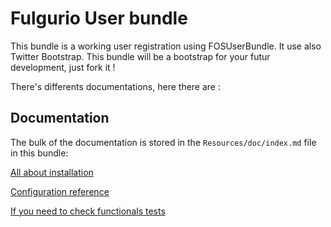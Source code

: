 Fulgurio User bundle
========================

This bundle is a working user registration using FOSUserBundle. It use also
Twitter Bootstrap.
This bundle will be a bootstrap for your futur development, just fork it !

There's differents documentations, here there are :

Documentation
-------------
The bulk of the documentation is stored in the `Resources/doc/index.md`
file in this bundle:

[All about installation](Resources/doc/installation.md)

[Configuration reference](Resources/doc/configuration_reference.md)

[If you need to check functionals tests](Resources/doc/tests.md)

